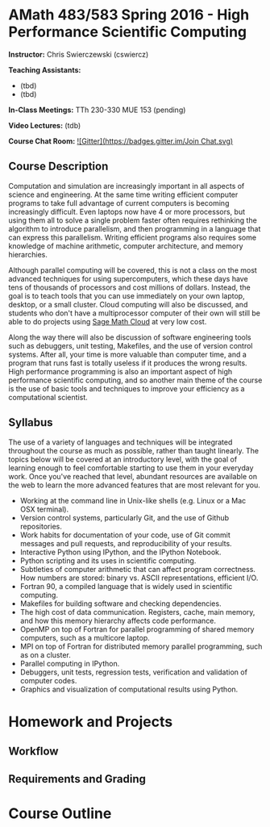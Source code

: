 # AMath 483/583 Spring 2016 - High Performance Scientific Computing

**Instructor:** Chris Swierczewski (cswiercz)

**Teaching Assistants:**
* (tbd)
* (tbd)

**In-Class Meetings:** TTh 230-330 MUE 153 (pending)

**Video Lectures:** (tdb)

**Course Chat Room:**
[![Gitter](https://badges.gitter.im/Join Chat.svg)](https://gitter.im/uwhpsc-2016?utm_source=share-link&utm_medium=link&utm_campaign=share-link)

## Course Description

Computation and simulation are increasingly important in all aspects of science and engineering. At the same time writing efficient computer programs to take full advantage of current computers is becoming increasingly difficult. Even laptops now have 4 or more processors, but using them all to solve a single problem faster often requires rethinking the algorithm to introduce parallelism, and then programming in a language that can express this parallelism. Writing efficient programs also requires some knowledge of machine arithmetic, computer architecture, and memory hierarchies.

Although parallel computing will be covered, this is not a class on the most advanced techniques for using supercomputers, which these days have tens of thousands of processors and cost millions of dollars. Instead, the goal is to teach tools that you can use immediately on your own laptop, desktop, or a small cluster. Cloud computing will also be discussed, and students who don't have a multiprocessor computer of their own will still be able to do projects using [Sage Math Cloud](http://www.sagemath.com) at very low cost.

Along the way there will also be discussion of software engineering tools such as debuggers, unit testing, Makefiles, and the use of version control systems. After all, your time is more valuable than computer time, and a program that runs fast is totally useless if it produces the wrong results. High performance programming is also an important aspect of high performance scientific computing, and so another main theme of the course is the use of basic tools and techniques to improve your efficiency as a computational scientist.

## Syllabus

The use of a variety of languages and techniques will be integrated throughout the course as much as possible, rather than taught linearly. The topics below will be covered at an introductory level, with the goal of learning enough to feel comfortable starting to use them in your everyday work. Once you've reached that level, abundant resources are available on the web to learn the more advanced features that are most relevant for you.

* Working at the command line in Unix-like shells (e.g. Linux or a Mac OSX terminal).
* Version control systems, particularly Git, and the use of Github repositories.
* Work habits for documentation of your code, use of Git commit messages and pull requests, and reproducibility of your results.
* Interactive Python using IPython, and the IPython Notebook.
* Python scripting and its uses in scientific computing.
* Subtleties of computer arithmetic that can affect program correctness. How numbers are stored: binary vs. ASCII representations, efficient I/O.
* Fortran 90, a compiled language that is widely used in scientific computing.
* Makefiles for building software and checking dependencies.
* The high cost of data communication. Registers, cache, main memory, and how this memory hierarchy affects code performance.
* OpenMP on top of Fortran for parallel programming of shared memory computers, such as a multicore laptop.
* MPI on top of Fortran for distributed memory parallel programming, such as on a cluster.
* Parallel computing in IPython.
* Debuggers, unit tests, regression tests, verification and validation of computer codes.
* Graphics and visualization of computational results using Python.

# Homework and Projects

## Workflow

## Requirements and Grading

# Course Outline
